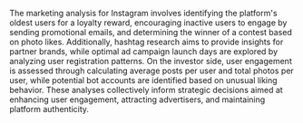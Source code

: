 The marketing analysis for Instagram involves identifying the platform's oldest users for a loyalty reward, encouraging inactive users to engage by sending promotional emails, and determining the winner of a contest based on photo likes. Additionally, hashtag research aims to provide insights for partner brands, while optimal ad campaign launch days are explored by analyzing user registration patterns. On the investor side, user engagement is assessed through calculating average posts per user and total photos per user, while potential bot accounts are identified based on unusual liking behavior. These analyses collectively inform strategic decisions aimed at enhancing user engagement, attracting advertisers, and maintaining platform authenticity.
